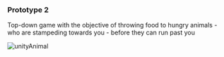 ### Prototype 2
Top-down game with the objective of throwing food to hungry animals - who are stampeding towards you - before they can run past you

![unityAnimal](https://user-images.githubusercontent.com/45726824/122529165-20beb280-d058-11eb-97dd-2f4651de78e4.png)
